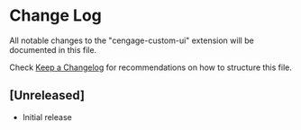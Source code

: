 # Change Log

All notable changes to the "cengage-custom-ui" extension will be documented in this file.

Check [Keep a Changelog](http://keepachangelog.com/) for recommendations on how to structure this file.

## [Unreleased]

- Initial release